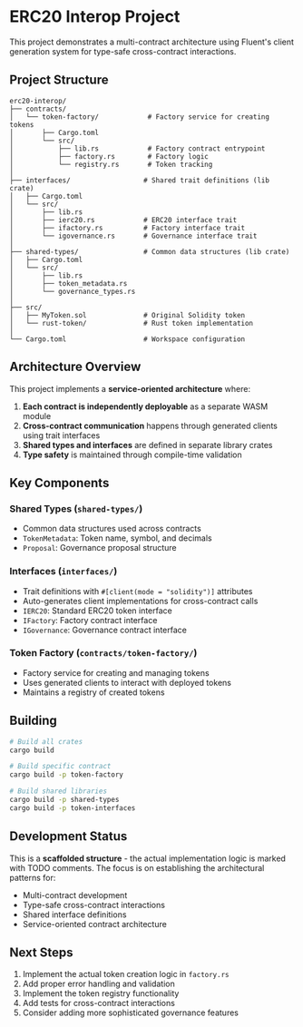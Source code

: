 # ERC20 Interop Project

This project demonstrates a multi-contract architecture using Fluent's client generation system for type-safe cross-contract interactions.

## Project Structure

```
erc20-interop/
├── contracts/
│   └── token-factory/            # Factory service for creating tokens
│       ├── Cargo.toml
│       └── src/
│           ├── lib.rs            # Factory contract entrypoint
│           ├── factory.rs        # Factory logic
│           └── registry.rs       # Token tracking
│
├── interfaces/                  # Shared trait definitions (lib crate)
│   ├── Cargo.toml
│   └── src/
│       ├── lib.rs
│       ├── ierc20.rs            # ERC20 interface trait
│       ├── ifactory.rs          # Factory interface trait
│       └── igovernance.rs       # Governance interface trait
│
├── shared-types/                # Common data structures (lib crate)
│   ├── Cargo.toml
│   └── src/
│       ├── lib.rs
│       ├── token_metadata.rs
│       └── governance_types.rs
│
├── src/
│   ├── MyToken.sol              # Original Solidity token
│   └── rust-token/              # Rust token implementation
│
└── Cargo.toml                   # Workspace configuration
```

## Architecture Overview

This project implements a **service-oriented architecture** where:

1. **Each contract is independently deployable** as a separate WASM module
2. **Cross-contract communication** happens through generated clients using trait interfaces
3. **Shared types and interfaces** are defined in separate library crates
4. **Type safety** is maintained through compile-time validation

## Key Components

### Shared Types (`shared-types/`)
- Common data structures used across contracts
- `TokenMetadata`: Token name, symbol, and decimals
- `Proposal`: Governance proposal structure

### Interfaces (`interfaces/`)
- Trait definitions with `#[client(mode = "solidity")]` attributes
- Auto-generates client implementations for cross-contract calls
- `IERC20`: Standard ERC20 token interface
- `IFactory`: Factory contract interface
- `IGovernance`: Governance contract interface

### Token Factory (`contracts/token-factory/`)
- Factory service for creating and managing tokens
- Uses generated clients to interact with deployed tokens
- Maintains a registry of created tokens

## Building

```bash
# Build all crates
cargo build

# Build specific contract
cargo build -p token-factory

# Build shared libraries
cargo build -p shared-types
cargo build -p token-interfaces
```

## Development Status

This is a **scaffolded structure** - the actual implementation logic is marked with TODO comments. The focus is on establishing the architectural patterns for:

- Multi-contract development
- Type-safe cross-contract interactions
- Shared interface definitions
- Service-oriented contract architecture

## Next Steps

1. Implement the actual token creation logic in `factory.rs`
2. Add proper error handling and validation
3. Implement the token registry functionality
4. Add tests for cross-contract interactions
5. Consider adding more sophisticated governance features
